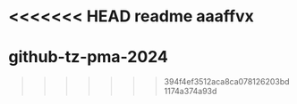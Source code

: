 <<<<<<< HEAD
readme
aaaffvx
=======
# github-tz-pma-2024

>>>>>>> 394f4ef3512aca8ca078126203bd1174a374a93d
